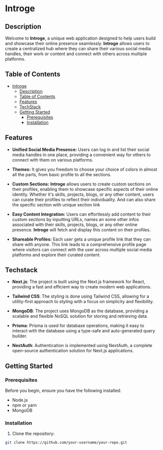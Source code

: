 # Introge

## Description

Welcome to **Introge**, a unique web application designed to help users build and showcase their online presence seamlessly. **Introge** allows users to create a centralized hub where they can share their various social media handles, their work or content and connect with others across multiple platforms.

## Table of Contents

- [Introge](#introge)
  - [Description](#description)
  - [Table of Contents](#table-of-contents)
  - [Features](#features)
  - [TechStack](#techstack)
  - [Getting Started](#getting-started)
    - [Prerequisites](#prerequisites)
    - [Installation](#installation)

## Features
- **Unified Social Media Presence:** Users can log in and list their social media handles in one place, providing a convenient way for others to connect with them on various platforms.

- **Themes:** It gives you freedom to choose your choice of colors in almost all the parts, from basic profile to all the sections.

- **Custom Sections:** **Introge** allows users to create custom sections on their profiles, enabling them to showcase specific aspects of their online identity. Whether it's skills, projects, blogs, or any other content, users can curate their profiles to reflect their individuality. And can also share the specific section with unique section link

- **Easy Content Integration:** Users can effortlessly add content to their custom sections by inputting URLs, names an some other infos associated with their skills, projects, blogs, or any other online presence. **Introge** will fetch and display this content on their profiles.

- **Shareable Profiles:** Each user gets a unique profile link that they can share with anyone. This link leads to a comprehensive profile page where visitors can connect with the user across multiple social media platforms and explore their curated content.


## Techstack

- **Next.js**: The project is built using the Next.js framework for React, providing a fast and efficient way to create modern web applications.

- **Tailwind CSS**: The styling is done using Tailwind CSS, allowing for a utility-first approach to styling with a focus on simplicity and flexibility.

- **MongoDB**: The project uses MongoDB as the database, providing a scalable and flexible NoSQL solution for storing and retrieving data.

- **Prisma**: Prisma is used for database operations, making it easy to interact with the database using a type-safe and auto-generated query builder.

- **NextAuth**: Authentication is implemented using NextAuth, a complete open-source authentication solution for Next.js applications.

## Getting Started

### Prerequisites

Before you begin, ensure you have the following installed:

- Node.js
- npm or yarn
- MongoDB

### Installation

1. Clone the repository:

```bash
git clone https://github.com/your-username/your-repo.git

